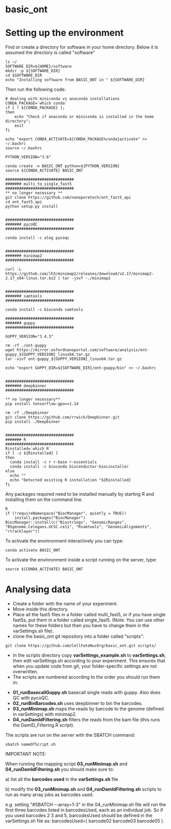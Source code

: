 # basic_ont

# Setting up the environment
Find or create a directory for software in your home directory. Below it is assumed the directory is called "software" 
```
ls ~/
SOFTWARE_DIR=${HOME}/software
mkdir -p ${SOFTWARE_DIR}
cd $SOFTWARE_DIR
echo "Installing software from BASIC_ONT in " ${SOFTWARE_DIR}
```

Then run the following code:
```
# dealing with miniconda vs anaconda installations
CONDA_PACKAGE=`which conda`
if [ ! ${CONDA_PACKAGE} ]; 
then 
	echo "Check if anaconda or miniconda is installed in the home directory";
    exit
fi

echo "export CONDA_ACTIVATE=${CONDA_PACKAGE%conda}activate" >> ~/.bashrc
source ~/.bashrc

PYTHON_VERSION="3.6"

conda create -n BASIC_ONT python=${PYTHON_VERSION}
source ${CONDA_ACTIVATE} BASIC_ONT

##############################
####### multi_to_single_fast5 
##############################
** no longer necessary **
git clone https://github.com/nanoporetech/ont_fast5_api
cd ont_fast5_api
python setup.py install


##############################
####### pycoQC
##############################

conda install -c aleg pycoqc


##############################
####### minimap2
##############################

curl -L https://github.com/lh3/minimap2/releases/download/v2.17/minimap2-2.17_x64-linux.tar.bz2 | tar -jxvf -./minimap2


##############################
####### samtools 
##############################

conda install -c bioconda samtools

##############################
####### guppy
##############################

GUPPY_VERSION="3.4.3"

rm -rf ./ont-guppy
wget https://mirror.oxfordnanoportal.com/software/analysis/ont-guppy_${GUPPY_VERSION}_linux64.tar.gz
tar -xzvf ont-guppy_${GUPPY_VERSION}_linux64.tar.gz

echo "export GUPPY_DIR=${SOFTWARE_DIR}/ont-guppy/bin" >> ~/.bashrc


##############################
####### deepbinner
##############################

** no longer necessary**
pip install tensorflow-gpu==1.14

rm -rf ./Deepbinner
git clone https://github.com/rrwick/Deepbinner.git
pip install ./Deepbinner


##############################
####### R
##############################
Rinstalled=`which R`
if [ -z ${Rinstalled} ] 
then
  conda install -c r r-base r-essentials
  conda install -c bioconda bioconductor-biocinstaller
else
  echo ""
  echo "Detected existing R installation "${Rinstalled}
fi
```

Any packages required need to be installed manually by starting R and installing them on the command line.
```
R
if (!requireNamespace("BiocManager", quietly = TRUE))
    install.packages("BiocManager")
BiocManager::install(c("Biostrings", "GenomicRanges", "BSgenome.Celegans.UCSC.ce11", "Rsamtools", "GenomicAlignments", "rtracklayer"))
```


To activate the envinronment interactively you can type:
```
conda activate BASIC_ONT
```
To activate the envinronment inside a script running on the server, type:
```
source ${CONDA_ACTIVATE} BASIC_ONT
```

# Analysing data
* Create a folder with the name of your experiment. 
* Move inside this directory. 
* Place all the fast5 files in a folder called multi_fast5, or if you have single fast5s, put them in a folder called single_fast5. (Note: You can use other names for these folders but then you have to change them in the varSettings.sh file).
* clone the basic_ont git repository into a folder called "scripts":
```
git clone https://github.com/CellFateNucOrg/basic_ont.git scripts/
```

* In the scripts directory copy __varSettings_example.sh__ to __varSettings.sh__, then edit varSettings.sh according to your experiment. This ensures that when you update code from git, your folder-specific settings are not overwritten.
* The scripts are numbered according to the order you should run them in:
- __01_runBasecallGuppy.sh__ basecall single reads with guppy. Also does QC with pycoQC.
- __02_runBinBarcodes.sh__ uses deepbinner to bin the barcodes.
- __03_runMinimap.sh__ maps the reads by barcode to the genome (defined in varSettings) with minimap2.
- __04_runDamIdFiltering.sh__ filters the reads from the bam file (this runs the DamID_Filtering.R script).

The scripts are run on the server with the SBATCH command:
```
sbatch nameOfScript.sh
```

IMPORTANT NOTE:

When running the mapping script __03_runMinimap.sh__ and __04_runDamIdFiltering.sh__ you should make sure to:

a) list all the __barcodes used__ in the __varSettings.sh__ file

b) modify the __03_runMinimap.sh__ and __04_runDamIdFiltering.sh__ scripts to run as many array jobs as barcodes used. 

e.g. setting "#SBATCH --array=1-3" in the 04_runMinimap.sh file will run the first three barcodes listed in barcodesUsed, each as an individual job. So if you used barcodes 2 3 and 5, barcodesUsed should be defined in the varSettings.sh file as: barcodesUsed=( barcode02 barcode03 barcode05 ).








